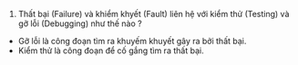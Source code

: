 1. Thất bại (Failure) và khiểm khyết (Fault) liên hệ với kiểm thử (Testing) và gỡ lỗi (Debugging) như thế nào ?
- Gỡ lỗi là công đoạn tìm ra khuyếm khuyết gây ra bởi thất bại.
- Kiểm thử là công đoạn để cố gắng tìm ra thất bại.
